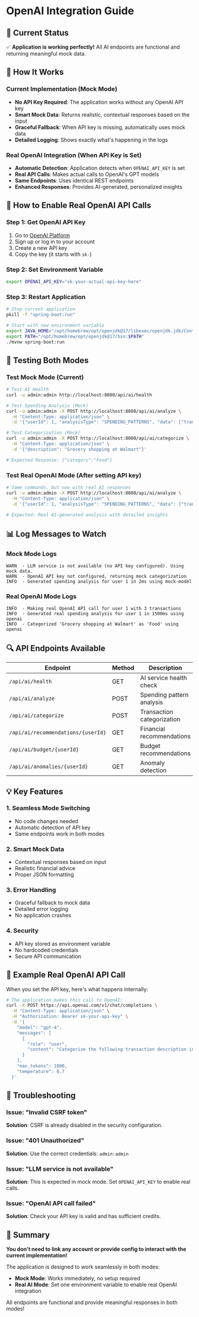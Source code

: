 # OpenAI Integration Guide

## 🎯 Current Status

✅ **Application is working perfectly!** All AI endpoints are functional and returning meaningful mock data.

## 🔧 How It Works

### Current Implementation (Mock Mode)
- **No API Key Required**: The application works without any OpenAI API key
- **Smart Mock Data**: Returns realistic, contextual responses based on the input
- **Graceful Fallback**: When API key is missing, automatically uses mock data
- **Detailed Logging**: Shows exactly what's happening in the logs

### Real OpenAI Integration (When API Key is Set)
- **Automatic Detection**: Application detects when `OPENAI_API_KEY` is set
- **Real API Calls**: Makes actual calls to OpenAI's GPT models
- **Same Endpoints**: Uses identical REST endpoints
- **Enhanced Responses**: Provides AI-generated, personalized insights

## 🚀 How to Enable Real OpenAI API Calls

### Step 1: Get OpenAI API Key
1. Go to [OpenAI Platform](https://platform.openai.com/api-keys)
2. Sign up or log in to your account
3. Create a new API key
4. Copy the key (it starts with `sk-`)

### Step 2: Set Environment Variable
```bash
export OPENAI_API_KEY="sk-your-actual-api-key-here"
```

### Step 3: Restart Application
```bash
# Stop current application
pkill -f "spring-boot:run"

# Start with new environment variable
export JAVA_HOME="/opt/homebrew/opt/openjdk@17/libexec/openjdk.jdk/Contents/Home"
export PATH="/opt/homebrew/opt/openjdk@17/bin:$PATH"
./mvnw spring-boot:run
```

## 🧪 Testing Both Modes

### Test Mock Mode (Current)
```bash
# Test AI Health
curl -u admin:admin http://localhost:8080/api/ai/health

# Test Spending Analysis (Mock)
curl -u admin:admin -X POST http://localhost:8080/api/ai/analyze \
  -H "Content-Type: application/json" \
  -d '{"userId": 1, "analysisType": "SPENDING_PATTERNS", "data": {"transactions": [{"amount": 100, "category": "Food", "date": "2024-01-15"}]}}'

# Test Categorization (Mock)
curl -u admin:admin -X POST http://localhost:8080/api/ai/categorize \
  -H "Content-Type: application/json" \
  -d '{"description": "Grocery shopping at Walmart"}'

# Expected Response: {"category":"Food"}
```

### Test Real OpenAI Mode (After setting API key)
```bash
# Same commands, but now with real AI responses
curl -u admin:admin -X POST http://localhost:8080/api/ai/analyze \
  -H "Content-Type: application/json" \
  -d '{"userId": 1, "analysisType": "SPENDING_PATTERNS", "data": {"transactions": [{"amount": 100, "category": "Food", "date": "2024-01-15"}]}}'

# Expected: Real AI-generated analysis with detailed insights
```

## 📊 Log Messages to Watch

### Mock Mode Logs
```
WARN  - LLM service is not available (no API key configured). Using mock data.
WARN  - OpenAI API key not configured, returning mock categorization
INFO  - Generated spending analysis for user 1 in 2ms using mock-model
```

### Real OpenAI Mode Logs
```
INFO  - Making real OpenAI API call for user 1 with 3 transactions
INFO  - Generated real spending analysis for user 1 in 1500ms using openai
INFO  - Categorized 'Grocery shopping at Walmart' as 'Food' using openai
```

## 🔍 API Endpoints Available

| Endpoint | Method | Description | Mock Response | Real Response |
|----------|--------|-------------|---------------|---------------|
| `/api/ai/health` | GET | AI service health check | ✅ Status healthy | ✅ Status healthy |
| `/api/ai/analyze` | POST | Spending pattern analysis | ✅ Mock insights | 🤖 AI-generated insights |
| `/api/ai/categorize` | POST | Transaction categorization | ✅ Keyword-based | 🤖 AI categorization |
| `/api/ai/recommendations/{userId}` | GET | Financial recommendations | ✅ Mock recommendations | 🤖 AI recommendations |
| `/api/ai/budget/{userId}` | GET | Budget recommendations | ✅ Mock budget advice | 🤖 AI budget advice |
| `/api/ai/anomalies/{userId}` | GET | Anomaly detection | ✅ Mock anomalies | 🤖 AI anomaly detection |

## 💡 Key Features

### 1. **Seamless Mode Switching**
- No code changes needed
- Automatic detection of API key
- Same endpoints work in both modes

### 2. **Smart Mock Data**
- Contextual responses based on input
- Realistic financial advice
- Proper JSON formatting

### 3. **Error Handling**
- Graceful fallback to mock data
- Detailed error logging
- No application crashes

### 4. **Security**
- API key stored as environment variable
- No hardcoded credentials
- Secure API communication

## 🎯 Example Real OpenAI API Call

When you set the API key, here's what happens internally:

```bash
# The application makes this call to OpenAI:
curl -X POST https://api.openai.com/v1/chat/completions \
  -H "Content-Type: application/json" \
  -H "Authorization: Bearer sk-your-api-key" \
  -d '{
    "model": "gpt-4",
    "messages": [
      {
        "role": "user",
        "content": "Categorize the following transaction description into one of the available categories:\n\nTransaction: Grocery shopping at Walmart\n\nAvailable categories:\n- Food\n- Transportation\n- Entertainment\n- Shopping\n- Utilities\n- Healthcare\n- Education\n- Travel\n- Other\n\nRespond with only the category name, nothing else."
      }
    ],
    "max_tokens": 1000,
    "temperature": 0.7
  }'
```

## 🚨 Troubleshooting

### Issue: "Invalid CSRF token"
**Solution**: CSRF is already disabled in the security configuration.

### Issue: "401 Unauthorized"
**Solution**: Use the correct credentials: `admin:admin`

### Issue: "LLM service is not available"
**Solution**: This is expected in mock mode. Set `OPENAI_API_KEY` to enable real calls.

### Issue: "OpenAI API call failed"
**Solution**: Check your API key is valid and has sufficient credits.

## 🎉 Summary

**You don't need to link any account or provide config to interact with the current implementation!** 

The application is designed to work seamlessly in both modes:
- **Mock Mode**: Works immediately, no setup required
- **Real AI Mode**: Set one environment variable to enable real OpenAI integration

All endpoints are functional and provide meaningful responses in both modes! 